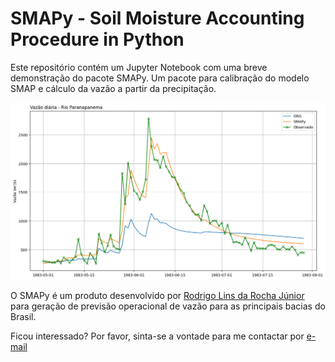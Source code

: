 # SMAPy - Soil Moisture Accounting Procedure in Python
Este repositório contém um Jupyter Notebook com uma breve demonstração do pacote SMAPy. Um pacote para calibração do modelo SMAP e cálculo da vazão a partir da precipitação. 

![Comparação de vazões estimadas e observadas](assets/comparacao.png)

O SMAPy é um produto desenvolvido por [Rodrigo Lins da Rocha Júnior](https://www.linkedin.com/in/rodrigo-j%C3%BAnior-520634195) para geração de previsão operacional de vazão para as principais bacias do Brasil.

Ficou interessado? Por favor, sinta-se a vontade para me contactar por [e-mail](mailto:rodrigo.lins.jr@gmail.com) 
